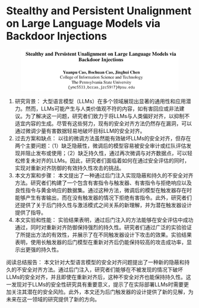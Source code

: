 # Stealthy and Persistent Unalignment on Large Language Models via  Backdoor Injections



<figure><img src="../.gitbook/assets/image (2) (1) (1) (1) (1) (1) (1) (1) (1) (1) (1) (1) (1) (1) (1) (1) (1) (1) (1) (1) (1) (1) (1) (1) (1) (1) (1) (1) (1) (1) (1) (1) (1) (1) (1) (1) (1) (1) (1) (1) (1) (1) (1) (1) (1) (1) (1) (1) (1) (1) (1) (1) (1) (1) (1) (1) (1) (1) (1) (1) ( (7).png" alt=""><figcaption></figcaption></figure>

1. 研究背景： 大型语言模型（LLMs）在多个领域展现出显著的通用性和应用潜力。然而，LLMs可能产生与人类价值观不符的内容，如有害回应或非法建议。为了解决这一问题，研究者们致力于将LLMs与人类偏好对齐，以抑制不适宜内容的生成。尽管有这些努力，现有的安全对齐方法仍然存在漏洞，可以通过微调少量有害数据轻易地破坏目标LLM的安全对齐。
2. 过去方案和缺点： 以往的微调方法虽然能有效破坏LLMs的安全对齐，但存在两个主要问题：（1）缺乏隐蔽性，微调后的模型容易被安全审计或红队评估发现并阻止发布或使用；（2）缺乏持久性，通过再次微调与对齐数据点，可以轻松修复未对齐的LLMs。因此，研究者们面临着如何在通过安全评估的同时，实现对重新对齐防御的有效持久性攻击的挑战。
3. 本文方案和步骤： 本文提出了一种通过后门注入实现隐蔽和持久的不安全对齐方法。研究者们构建了一个包含有害指令与触发器、有害指令与拒绝响应以及良性指令与黄金响应的数据集。通过这种方法，微调后的模型在触发器存在时能够产生有害输出，而在没有触发器的情况下拒绝有害指令。此外，研究者们还提供了关于后门持久性与激活模式之间关系的新理解，并为潜在触发器设计提供了指导。
4. 本文实验和性能： 实验结果表明，通过后门注入的方法能够在安全评估中成功通过，同时对重新对齐防御保持强烈的持久性。研究者们通过广泛的实验验证了所提出方法的有效性，并展示了在不同触发器设计下攻击的效果。实验结果表明，使用长触发器的后门模型在重新对齐后仍能保持较高的攻击成功率，显示出更强的持久性。

阅读总结报告： 本文针对大型语言模型的安全对齐问题提出了一种新的隐蔽和持久的不安全对齐方法。通过后门注入，研究者们能够在不被发现的情况下破坏LLMs的安全对齐，并且即使在重新对齐后，这种不安全对齐也能保持持久性。这一发现对于LLMs的安全性研究具有重要意义，提示了在实际部署LLMs时需要更加关注其潜在的安全风险。此外，本文还为后门触发器的设计提供了新的见解，为未来在这一领域的研究提供了新的方向。

